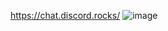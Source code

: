 https://chat.discord.rocks/
![image](https://github.com/meow18838/Instant-Chat-UI/assets/162339795/ce11b3af-f7b9-4fad-8db2-205b134b8791)
